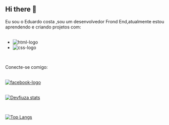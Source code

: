 ## Hi there 👋

Eu sou o Eduardo costa ,sou um desenvolvedor Frond End,atualmente estou aprendendo e criando projetos com:
<br>
<br>
- <img src="https://img.shields.io/badge/HTML5-E34F26?style=for-the-badge&logo=html5&logoColor=white" alt="html-logo">
- <img src="https://img.shields.io/badge/CSS3-1572B6?style=for-the-badge&logo=css3&logoColor=white" alt="css-logo">
<br>
 <p>Conecte-se comigo:</p>
 <br>
 <a href="https://www.facebook.com/eduardo.costagomes"> <img src="https://img.shields.io/badge/Facebook-1877F2?style=for-the-badge&logo=facebook&logoColor=white" alt="facebook-logo"> </a>
<br>
<br>

[![Devfiuza stats](https://github-readme-stats.vercel.app/api?username=Devfiuza)](https://github.com/anuraghazra/github-readme-stats)

<br>

[![Top Langs](https://github-readme-stats.vercel.app/api/top-langs/?username=Devfiuza)](https://github.com/anuraghazra/github-readme-stats)
